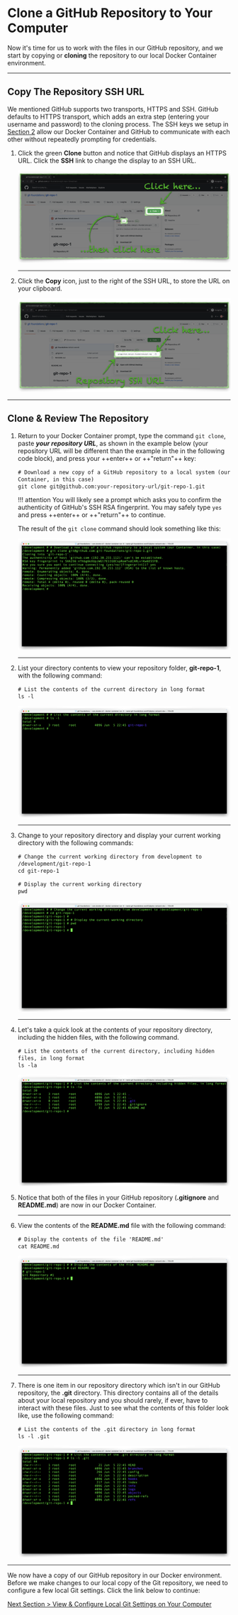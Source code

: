# Clone a GitHub Repository to Your Computer

Now it's time for us to work with the files in our GitHub repository, and we start by copying or **cloning** the repository to our local Docker Container environment.

---

## Copy The Repository SSH URL

We mentioned GitHub supports two transports, HTTPS and SSH. GitHub defaults to HTTPS transport, which adds an extra step (entering your username and password) to the cloning process.  The SSH keys we setup in [Section 2](section_2.md "Setup GitHub Authentication") allow our Docker Container and GitHub to communicate with each other without repeatedly prompting for credentials.

1. Click the green **Clone** button and notice that GitHub displays an HTTPS URL. Click the **SSH** link to change the display to an SSH URL.

    ![github-clone-https](../images/github-clone-https.png "Clone repository button default transport")

    ---

2. Click the **Copy** icon, just to the right of the SSH URL, to store the URL on your clipboard.

    ![github-clone-ssh](../images/github-clone-ssh.png "Copy repository SSH URL")

---

## Clone & Review The Repository

1. Return to your Docker Container prompt, type the command `git clone`, paste **_your repository URL_**, as shown in the example below (your repository URL will be different than the example in the in the following code block), and press your ++enter++ or ++"return"++ key:

    ```shell
    # Download a new copy of a GitHub repository to a local system (our Container, in this case)
    git clone git@github.com:your-repository-url/git-repo-1.git
    ```

    !!! attention
        You will likely see a prompt which asks you to confirm the authenticity of GitHub's SSH RSA fingerprint. You may safely type `yes` and press ++enter++ or ++"return"++ to continue.

    The result of the `git clone` command should look something like this:

    ![git-clone](../images/git-clone.png "Clone GitHub repository")

    ---

2. List your directory contents to view your repository folder, **git-repo-1**, with the following command:

    ```shell
    # List the contents of the current directory in long format
    ls -l
    ```

    ![container-root-ls](../images/container-root-ls.png "List directory contents")

    ---

3. Change to your repository directory and display your current working directory with the following commands:

    ```shell
    # Change the current working directory from development to /development/git-repo-1
    cd git-repo-1
    ```

    ```shell
    # Display the current working directory
    pwd
    ```

    ![container-cd-repo](../images/container-cd-repo.png "Change to the respository directory")

    ---

4. Let's take a quick look at the contents of your repository directory, including the hidden files, with the following command.

    ```shell
    # List the contents of the current directory, including hidden files, in long format
    ls -la
    ```

    ![container-repo-ls](../images/container-repo-ls.png "List all repository files")

5. Notice that both of the files in your GitHub repository (**.gitignore** and **README.md**) are now in our Docker Container.

    ---

6. View the contents of the **README.md** file with the following command:

    ```shell
    # Display the contents of the file 'README.md'
    cat README.md
    ```

    ![container-cat-readme](../images/container-cat-readme.png "Display the README.md file contents")

    ---

7. There is one item in our repository directory which isn't in our GitHub repository, the **.git** directory. This directory contains all of the details about your local repository and you should rarely, if ever, have to interact with these files. Just to see what the contents of this folder look like, use the following command:

    ```shell
    # List the contents of the .git directory in long format
    ls -l .git
    ```

    ![container-ls-git](../images/container-ls-git.png "List the contents of the .git directory")

---

We now have a copy of our GitHub repository in our Docker environment. Before we make changes to our local copy of the Git repository, we need to configure a few local Git settings. Click the link below to continue:

[Next Section > View & Configure Local Git Settings on Your Computer](section_6.md "View & Configure Local Git Settings on Your Computer")
